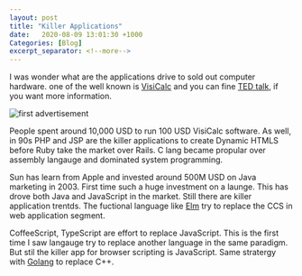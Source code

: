 ```yaml
---
layout: post
title: "Killer Applications"
date:   2020-08-09 13:01:30 +1000
Categories: [Blog]
excerpt_separator: <!--more-->
---
```


I was wonder what are the applications drive to sold out computer hardware. one of the well known is [VisiCalc](https://www.bbc.com/news/business-47802280?utm_source=thenewstack&#38;utm_medium=website&#38;utm_campaign=platform) and you can fine [TED talk](https://www.ted.com/talks/dan_bricklin_meet_the_inventor_of_the_electronic_spreadsheet?utm_campaign=tedspread&utm_medium=referral&utm_source=tedcomshare), if you want more information.

![first advertisement](http://www.bricklin.com/history/03096c60.jpg)

<!--more-->

People spent around 10,000 USD to run 100 USD VisiCalc software. As well, in 90s PHP and JSP are the killer applications to create Dynamic HTMLS before Ruby take the market over Rails. C lang became propular over assembly langauge and dominated system programming.

Sun has learn from Apple and invested around 500M USD on Java marketing in 2003. First time such a huge investment on a launge. This has drove both Java and JavaScript in the market. Still there are killer application trentds. The fuctional language like [Elm](https://elm-lang.org) try to replace the CCS in web application segment.

CoffeeScript, TypeScript are effort to replace JavaScript. This is the first time I saw langauge try to replace another language in the same paradigm. But stil the killer app for browser scripting is JavaScript. Same stratergy with [Golang](https://golang.org) to replace C++.
